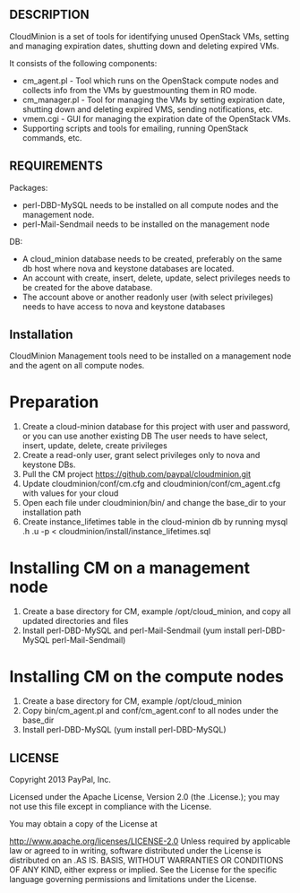 ## DESCRIPTION

CloudMinion is a set of tools for identifying unused OpenStack VMs, setting and managing expiration dates, shutting down and deleting expired VMs.

It consists of the following components:
  - cm_agent.pl  - Tool which runs on the OpenStack compute nodes and collects info from the VMs by guestmounting them in RO mode.
  - cm_manager.pl - Tool for managing the VMs by setting expiration date, shutting down and deleting expired VMS, sending notifications, etc.
  - vmem.cgi - GUI for managing the expiration date of the OpenStack VMs.
  - Supporting scripts and tools for emailing, running OpenStack commands, etc.



## REQUIREMENTS

Packages:
 - perl-DBD-MySQL needs to be installed on all compute nodes and the management node.
 - perl-Mail-Sendmail needs to be installed on the management node

DB:
 - A cloud_minion database needs to be created, preferably on the same db host where nova and keystone databases are located.
 - An account with create, insert, delete, update, select privileges needs to be created for the above database.
 - The account above or another readonly user (with select privileges) needs to have access to nova and keystone databases



## Installation
CloudMinion Management tools need to be installed on a management node and the agent on all compute nodes.

# Preparation
 1. Create a cloud-minion database for this project with user and password, or you can use another existing DB
 The user needs to have select, insert, update, delete, create privileges
 2. Create a read-only user, grant  select privileges only to nova and keystone DBs.
 3. Pull the CM project 
    https://github.com/paypal/cloudminion.git
 4. Update cloudminion/conf/cm.cfg and  cloudminion/conf/cm_agent.cfg with values for your cloud
 5. Open each file under cloudminion/bin/ and change the base_dir  to your installation path
 6. Create instance_lifetimes table in the cloud-minion db  by running 
    mysql .h <db host> .u <cm username> -p  <cloud-minion db>  < cloudminion/install/instance_lifetimes.sql

 
# Installing CM on a management node
 1. Create a base directory for CM, example /opt/cloud_minion, and copy all updated directories and files
 2. Install perl-DBD-MySQL and perl-Mail-Sendmail (yum install perl-DBD-MySQL perl-Mail-Sendmail)


# Installing CM on the compute nodes
 1. Create a base directory for CM, example /opt/cloud_minion
 2. Copy  bin/cm_agent.pl  and conf/cm_agent.conf to all nodes under the base_dir
 3. Install perl-DBD-MySQL   (yum install perl-DBD-MySQL)




## LICENSE

Copyright 2013 PayPal, Inc.

Licensed under the Apache License, Version 2.0 (the .License.); you may not use this file except in compliance with the License.

You may obtain a copy of the License at

http://www.apache.org/licenses/LICENSE-2.0 Unless required by applicable law or agreed to in writing, software distributed under the License is distributed on an .AS IS. BASIS, WITHOUT WARRANTIES OR CONDITIONS OF ANY KIND, either express or implied. See the License for the specific language governing permissions and limitations under the License.
